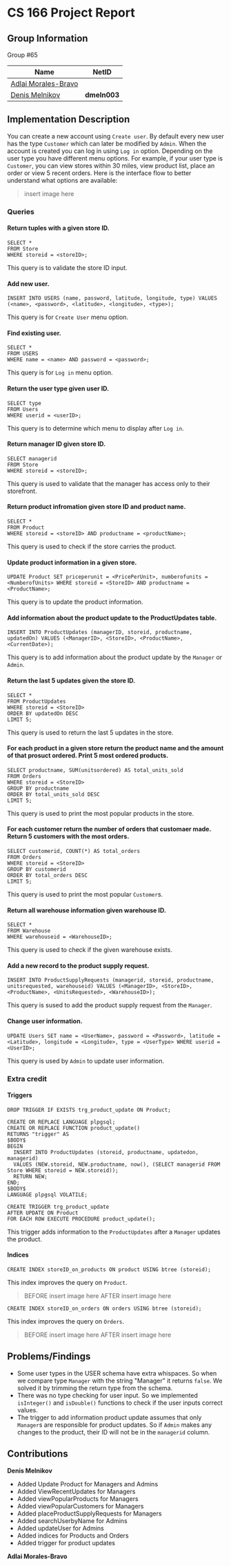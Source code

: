 # CS 166 Project Report

## Group Information

Group #65

| Name | NetID |
|---|---|
| [Adlai Morales-Bravo](https://github.com/AdlaiMB) | |
| [Denis Melnikov](https://github.com/deet5) | **dmeln003** | 

## Implementation Description

You can create a new account using `Create user`. By default every new user has the type `Customer` which can later be modified by `Admin`. When the account is created you can log in using `Log in` option. Depending on the user type you have different menu options. For example, if your user type is `Customer`, you can view stores within 30 miles, view product list, place an order or view 5 recent orders. Here is the interface flow to better understand what options are available:

> insert image here

### Queries

#### Return tuples with a given store ID.
```
SELECT *
FROM Store
WHERE storeid = <storeID>;
```
This query is to validate the store ID input.

#### Add new user.
```
INSERT INTO USERS (name, password, latitude, longitude, type) VALUES (<name>, <password>, <latitude>, <longitude>, <type>);
```
This query is for `Create User` menu option.

#### Find existing user.
```
SELECT *
FROM USERS
WHERE name = <name> AND password = <password>;
```
This query is for `Log in` menu option.

#### Return the user type given user ID.
```
SELECT type
FROM Users
WHERE userid = <userID>;
```
This query is to determine which menu to display after `Log in`.

####  Return manager ID given store ID.
```
SELECT managerid
FROM Store
WHERE storeid = <storeID>;
```
This query is used to validate that the manager has access only to their storefront.

#### Return product infromation given store ID and product name.
```
SELECT *
FROM Product
WHERE storeid = <storeID> AND productname = <productName>;
```
This query is used to check if the store carries the product.

#### Update product information in a given store.
```
UPDATE Product SET priceperunit = <PricePerUnit>, numberofunits = <NumberofUnits> WHERE storeid = <StoreID> AND productname = <ProductName>;
```
This query is to update the product information.

#### Add information about the product update to the ProductUpdates table.
```
INSERT INTO ProductUpdates (managerID, storeid, productname, updatedOn) VALUES (<ManagerID>, <StoreID>, <ProductName>, <CurrentDate>);
```
This query is to add information about the product update by the `Manager` or `Admin`.

#### Return the last 5 updates given the store ID.
```
SELECT *
FROM ProductUpdates
WHERE storeid = <StoreID>
ORDER BY updatedOn DESC
LIMIT 5;
```
This query is used to return the last 5 updates in the store.

#### For each product in a given store return the product name and the amount of that prosuct ordered. Print 5 most ordered products.
```
SELECT productname, SUM(unitsordered) AS total_units_sold
FROM Orders
WHERE storeid = <StoreID>
GROUP BY productname
ORDER BY total_units_sold DESC
LIMIT 5;
```
This query is used to print the most popular products in the store.

#### For each customer return the number of orders that customaer made. Return 5 customers with the most orders.
```
SELECT customerid, COUNT(*) AS total_orders
FROM Orders
WHERE storeid = <StoreID>
GROUP BY customerid
ORDER BY total_orders DESC
LIMIT 5;
```
This query is used to print the most popular `Customer`s.

#### Return all warehouse information given warehouse ID.
```
SELECT *
FROM Warehouse
WHERE warehouseid = <WarehouseID>;
```
This query is used to check if the given warehouse exists.

#### Add a new record to the product supply request.
```
INSERT INTO ProductSupplyRequests (managerid, storeid, productname, unitsrequested, warehouseid) VALUES (<ManagerID>, <StoreID>, <ProductName>, <UnitsRequested>, <WarehouseID>);
```
This query is sused to add the product supply request from the `Manager`.

#### Change user information. 
```
UPDATE Users SET name = <UserName>, password = <Password>, latitude = <Latitude>, longitude = <Longitude>, type = <UserType> WHERE userid = <UserID>;
```
This query is used by `Admin` to update user information.

### Extra credit

#### Triggers
```
DROP TRIGGER IF EXISTS trg_product_update ON Product;

CREATE OR REPLACE LANGUAGE plpgsql;
CREATE OR REPLACE FUNCTION product_update()
RETURNS "trigger" AS 
$BODY$
BEGIN
  INSERT INTO ProductUpdates (storeid, productname, updatedon, managerid)
  VALUES (NEW.storeid, NEW.productname, now(), (SELECT managerid FROM Store WHERE storeid = NEW.storeid));
  RETURN NEW;
END;
$BODY$
LANGUAGE plpgsql VOLATILE;

CREATE TRIGGER trg_product_update
AFTER UPDATE ON Product
FOR EACH ROW EXECUTE PROCEDURE product_update();
```
This trigger adds information to the `ProductUpdates` after a `Manager` updates the product. 

#### Indices
```
CREATE INDEX storeID_on_products ON product USING btree (storeid);
```
This index improves the query on `Product`.
> BEFORE insert image here
> AFTER insert image here

```
CREATE INDEX storeID_on_orders ON orders USING btree (storeid);
```
This index improves the query on `Orders`.
> BEFORE insert image here
> AFTER insert image here

## Problems/Findings

- Some user types in the USER schema have extra whispaces. So when we compare type `Manager` with the string "Manager" it returns `false`. We solved it by trimming the return type from the schema.
- There was no type checking for user input. So we implemented `isInteger()` and `isDouble()` functions to check if the user inputs correct values.
- The trigger to add information product update assumes that only `Manager`s are responsible for product updates. So if `Admin` makes any changes to the product, their ID will not be in the `managerid` column.

## Contributions

**Denis Melnikov**
- Added Update Product for Managers and Admins
- Added ViewRecentUpdates for Managers
- Added viewPopularProducts for Managers
- Added viewPopularCustomers for Managers
- Added placeProductSupplyRequests for Managers
- Added searchUserbyName for Admins
- Added updateUser for Admins
- Added indices for Products and Orders
- Added trigger for product updates

**Adlai Morales-Bravo**

